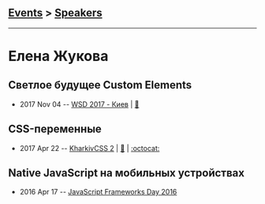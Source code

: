 ## [Events](../README.md) > [Speakers](../speakers.md)
---

# Елена Жукова

## Светлое будущее Custom Elements
- 2017 Nov 04 -- [WSD 2017 - Киев](https://www.youtube.com/watch?v=SX3qGBZ6UpM)  | [:notebook:](https://wsd.events/2017/11/04/pres/custom-elements.pdf)  
## CSS-переменные
- 2017 Apr 22 -- [KharkivCSS 2](https://www.youtube.com/watch?v=D2o-k0eEDHs)  | [:notebook:](https://github.com/webcamp-ua/kharkiv-css/blob/master/CSS%20Variables.pdf) | [:octocat:](https://github.com/webcamp-ua/kharkiv-css) 
## Native JavaScript на мобильных устройствах
- 2016 Apr 17 -- [JavaScript Frameworks Day 2016](https://frameworksdays.com/event/js-frameworks-day-2016/review/native-js-on-mobile)    
